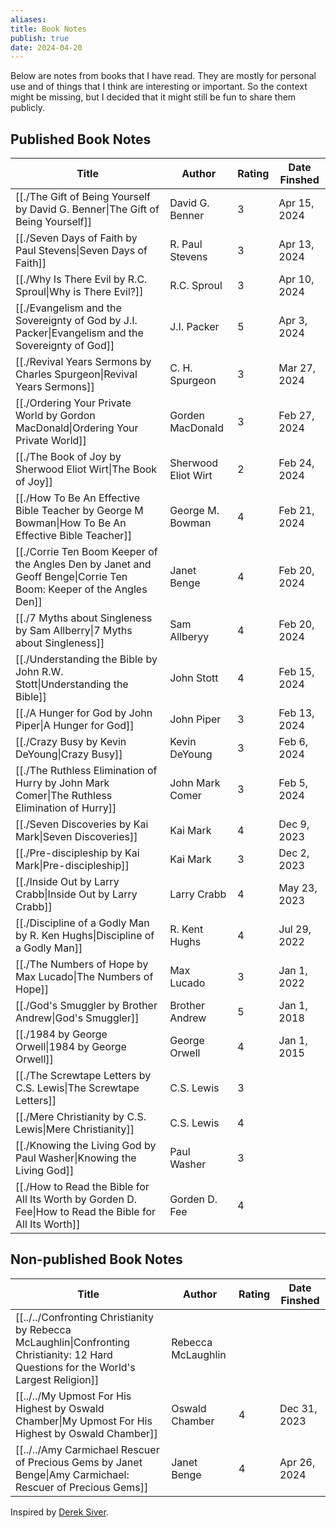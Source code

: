 ```yaml
---
aliases: 
title: Book Notes
publish: true
date: 2024-04-20
---
```


Below are notes from books that I have read. They are mostly for personal use and of things that I think are interesting or important. So the context might be missing, but I decided that it might still be fun to share them publicly.

## Published Book Notes
| Title                                                                                                                           | Author              | Rating | Date Finshed |
| ------------------------------------------------------------------------------------------------------------------------------- | ------------------- | ------ | ------------ |
| [[./The Gift of Being Yourself by David G. Benner\|The Gift of Being Yourself]]                                    | David G. Benner     | 3      | Apr 15, 2024 |
| [[./Seven Days of Faith by Paul Stevens\|Seven Days of Faith]]                                                     | R. Paul Stevens     | 3      | Apr 13, 2024 |
| [[./Why Is There Evil by R.C. Sproul\|Why is There Evil?]]                                                         | R.C. Sproul         | 3      | Apr 10, 2024 |
| [[./Evangelism and the Sovereignty of God by J.I. Packer\|Evangelism and the Sovereignty of God]]                  | J.I. Packer         | 5      | Apr 3, 2024  |
| [[./Revival Years Sermons by Charles Spurgeon\|Revival Years Sermons]]                                             | C. H. Spurgeon      | 3      | Mar 27, 2024 |
| [[./Ordering Your Private World by Gordon MacDonald\|Ordering Your Private World]]                                 | Gorden MacDonald    | 3      | Feb 27, 2024 |
| [[./The Book of Joy by Sherwood Eliot Wirt\|The Book of Joy]]                                                      | Sherwood Eliot Wirt | 2      | Feb 24, 2024 |
| [[./How To Be An Effective Bible Teacher by George M Bowman\|How To Be An Effective Bible Teacher]]                | George M. Bowman    | 4      | Feb 21, 2024 |
| [[./Corrie Ten Boom Keeper of the Angles Den by Janet and Geoff Benge\|Corrie Ten Boom: Keeper of the Angles Den]] | Janet Benge         | 4      | Feb 20, 2024 |
| [[./7 Myths about Singleness by Sam Allberry\|7 Myths about Singleness]]                                           | Sam Allberyy        | 4      | Feb 20, 2024 |
| [[./Understanding the Bible by John R.W. Stott\|Understanding the Bible]]                                          | John Stott          | 4      | Feb 15, 2024 |
| [[./A Hunger for God by John Piper\|A Hunger for God]]                                                             | John Piper          | 3      | Feb 13, 2024 |
| [[./Crazy Busy by Kevin DeYoung\|Crazy Busy]]                                                                      | Kevin DeYoung       | 3      | Feb 6, 2024  |
| [[./The Ruthless Elimination of Hurry by John Mark Comer\|The Ruthless Elimination of Hurry]]                      | John Mark Comer     | 3      | Feb 5, 2024  |
| [[./Seven Discoveries by Kai Mark\|Seven Discoveries]]                                                             | Kai Mark            | 4      | Dec 9, 2023  |
| [[./Pre-discipleship by Kai Mark\|Pre-discipleship]]                                                               | Kai Mark            | 3      | Dec 2, 2023  |
| [[./Inside Out by Larry Crabb\|Inside Out by Larry Crabb]]                                                         | Larry Crabb         | 4      | May 23, 2023 |
| [[./Discipline of a Godly Man by R. Ken Hughs\|Discipline of a Godly Man]]                                         | R. Kent Hughs       | 4      | Jul 29, 2022 |
| [[./The Numbers of Hope by Max Lucado\|The Numbers of Hope]]                                                       | Max Lucado          | 3      | Jan 1, 2022  |
| [[./God's Smuggler by Brother Andrew\|God's Smuggler]]                                                             | Brother Andrew      | 5      | Jan 1, 2018  |
| [[./1984 by George Orwell\|1984 by George Orwell]]                                                                 | George Orwell       | 4      | Jan 1, 2015  |
| [[./The Screwtape Letters by C.S. Lewis\|The Screwtape Letters]]                                                   | C.S. Lewis          | 3      |              |
| [[./Mere Christianity by C.S. Lewis\|Mere Christianity]]                                                           | C.S. Lewis          | 4      |              |
| [[./Knowing the Living God by Paul Washer\|Knowing the Living God]]                                                | Paul Washer         | 3      |              |
| [[./How to Read the Bible for All Its Worth by Gorden D. Fee\|How to Read the Bible for All Its Worth]]            | Gorden D. Fee       | 4      |              |


## Non-published Book Notes
| Title                                                                                                                                           | Author             | Rating | Date Finshed |
| ----------------------------------------------------------------------------------------------------------------------------------------------- | ------------------ | ------ | ------------ |
| [[../../Confronting Christianity by Rebecca McLaughlin\|Confronting Christianity: 12 Hard Questions for the World's Largest Religion]] | Rebecca McLaughlin |        |              |
| [[../../My Upmost For His Highest by Oswald Chamber\|My Upmost For His Highest by Oswald Chamber]]                                     | Oswald Chamber     | 4      | Dec 31, 2023 |
| [[../../Amy Carmichael Rescuer of Precious Gems by Janet Benge\|Amy Carmichael: Rescuer of Precious Gems]]                             | Janet Benge        | 4      | Apr 26, 2024 |


Inspired by [Derek Siver](https://sive.rs/book).